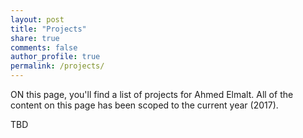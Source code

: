 ```yaml
---
layout: post
title: "Projects"
share: true
comments: false
author_profile: true
permalink: /projects/
---
```


ON this page, you'll find a list of projects for Ahmed Elmalt. All of the content on this page has been scoped to the current year (2017).

TBD